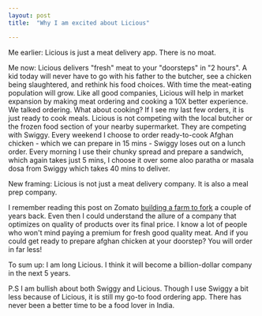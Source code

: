 ```yaml
---
layout: post
title:  "Why I am excited about Licious"

---
```

Me earlier: Licious is just a meat delivery app. There is no moat.

Me now: Licious delivers "fresh" meat to your "doorsteps" in "2 hours". A kid today will never have to go with his father to the butcher, see a chicken being slaughtered, and rethink his food choices. With time the meat-eating population will grow. Like all good companies, Licious will help in market expansion by making meat ordering and cooking a 10X better experience. 
We talked ordering. What about cooking? If I see my last few orders, it is just ready to cook meals. Licious is not competing with the local butcher or the frozen food section of your nearby supermarket. They are competing with Swiggy. Every weekend I choose to order ready-to-cook Afghan chicken - which we can prepare in 15 mins - Swiggy loses out on a lunch order. Every morning I use their chunky spread and prepare a sandwich, which again takes just 5 mins, I choose it over some aloo paratha or masala dosa from Swiggy which takes 40 mins to deliver.

New framing: Licious is not just a meat delivery company. It is also a meal prep company.

I remember reading this post on Zomato [building a farm to fork](https://forbes.com/sites/forbesasia/2018/12/12/indian-food-tech-zomato-makes-a-bid-to-transform-itself-into-a-farm-to-fork-company/#5c7f52995560) a couple of years back. Even then I could understand the allure of a company that optimizes on quality of products over its final price. I know a lot of people who won't mind paying a premium for fresh good quality meat. And if you could get ready to prepare afghan chicken at your doorstep? You will order in far less!

To sum up: I am long Licious. I think it will become a billion-dollar company in the next 5 years.

P.S I am bullish about both Swiggy and Licious. Though I use Swiggy a bit less because of Licious, it is still my go-to food ordering app. There has never been a better time to be a food lover in India.

